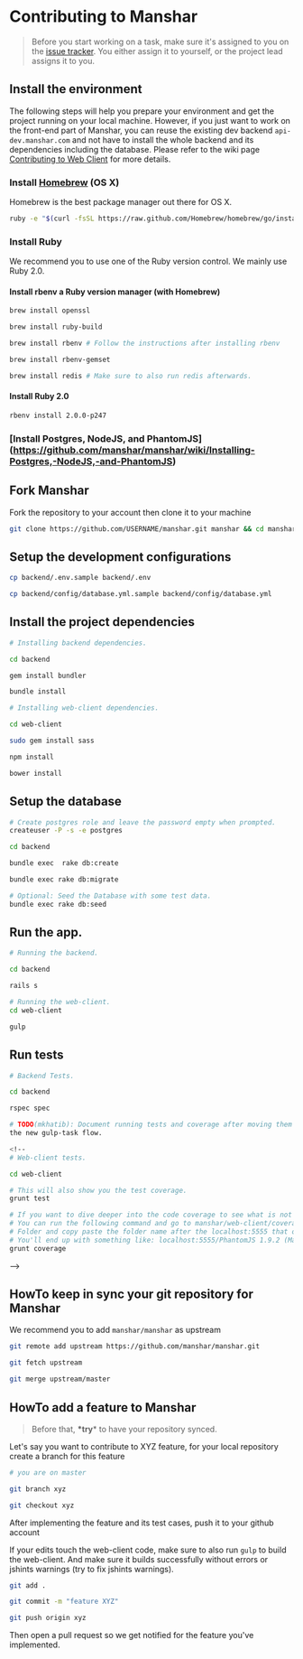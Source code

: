 # Contributing to Manshar
> Before you start working on a task, make sure it's assigned to you on the [issue tracker](https://www.pivotaltracker.com/n/projects/985678). You either assign it to yourself, or the project lead assigns it to you.

## Install the environment

The following steps will help you prepare your environment and get the project running on your local machine. However, if you just want to work on the front-end part of Manshar, you can reuse the existing dev backend `api-dev.manshar.com` and not have to install the whole backend and its dependencies including the database. Please refer to the wiki page [Contributing to Web Client](https://github.com/manshar/manshar/wiki/Contributing-to-Web-Client) for more details.

### Install [Homebrew](http://brew.sh/) (OS X)

Homebrew is the best package manager out there for OS X.

```sh
ruby -e "$(curl -fsSL https://raw.github.com/Homebrew/homebrew/go/install)"
```

### Install Ruby

We recommend you to use one of the Ruby version control. We mainly use Ruby 2.0.

#### Install rbenv a Ruby version manager (with Homebrew)

```sh
brew install openssl

brew install ruby-build

brew install rbenv # Follow the instructions after installing rbenv

brew install rbenv-gemset

brew install redis # Make sure to also run redis afterwards.
```

#### Install Ruby 2.0

```sh
rbenv install 2.0.0-p247
```

### [Install Postgres, NodeJS, and PhantomJS] (https://github.com/manshar/manshar/wiki/Installing-Postgres,-NodeJS,-and-PhantomJS)


## Fork Manshar

Fork the repository to your account then clone it to your machine

```sh
git clone https://github.com/USERNAME/manshar.git manshar && cd manshar
```

## Setup the development configurations

```sh
cp backend/.env.sample backend/.env

cp backend/config/database.yml.sample backend/config/database.yml
```

## Install the project dependencies

```sh
# Installing backend dependencies.

cd backend

gem install bundler

bundle install

# Installing web-client dependencies.

cd web-client

sudo gem install sass

npm install

bower install
```

## Setup the database

```sh
# Create postgres role and leave the password empty when prompted.
createuser -P -s -e postgres

cd backend

bundle exec  rake db:create

bundle exec rake db:migrate

# Optional: Seed the Database with some test data.
bundle exec rake db:seed
```

## Run the app.

```sh
# Running the backend.

cd backend

rails s

# Running the web-client.
cd web-client

gulp
```

## Run tests

```sh
# Backend Tests.

cd backend

rspec spec

# TODO(mkhatib): Document running tests and coverage after moving them to
the new gulp-task flow.

<!--
# Web-client tests.

cd web-client

# This will also show you the test coverage.
grunt test

# If you want to dive deeper into the code coverage to see what is not covered.
# You can run the following command and go to manshar/web-client/coverage/
# Folder and copy paste the folder name after the localhost:5555 that opened.
# You'll end up with something like: localhost:5555/PhantomJS 1.9.2 (Mac OS X)
grunt coverage
```
-->

## HowTo keep in sync your git repository for Manshar

We recommend you to add `manshar/manshar` as upstream

```sh
git remote add upstream https://github.com/manshar/manshar.git

git fetch upstream

git merge upstream/master
```

## HowTo add a feature to Manshar

> Before that, **\*try*** to have your repository synced.

Let's say you want to contribute to XYZ feature, for your local repository create a branch for this feature

```sh
# you are on master

git branch xyz

git checkout xyz
```

After implementing the feature and its test cases, push it to your github account

If your edits touch the web-client code, make sure to also run ```gulp``` to build the web-client. And make sure
it builds successfully without errors or jshints warnings (try to fix jshints warnings).


```sh
git add .

git commit -m "feature XYZ"

git push origin xyz
```

Then open a pull request so we get notified for the feature you've implemented.
